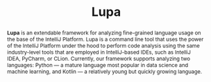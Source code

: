 ---
title: "Lupa"
collection: tools
permalink: /tool/lupa
paperurl: 'https://doi.org/10.1145/3524842.3528477'
tool: 'https://github.com/JetBrains-Research/Lupa'
pdf: 'https://arxiv.org/abs/2203.09658'
video: 'https://www.youtube.com/watch?v=atFnus0Dfa8'
tag: 'A framework for the large scale analysis of programming language usage.'
abstract: '<p><b>Lupa</b> is an extendable framework for analyzing fine-grained language usage on the base of the IntelliJ Platform. Lupa is a command line tool that uses the power of the IntelliJ Platform under the hood to perform code analysis using the same industry-level tools that are employed in IntelliJ-based IDEs, such as IntelliJ IDEA, PyCharm, or CLion. Currently, our framework supports analyzing two languages: Python — a mature language most popular in data science and machine learning, and Kotlin — a relatively young but quickly growing language.</p>'
---